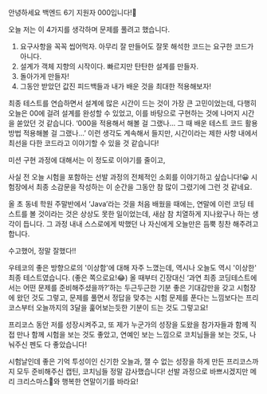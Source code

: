 안녕하세요 백엔드 6기 지원자 000입니다!💃

오늘 저는 이 4가지를 생각하며 문제를 풀려고 했습니다.
1. 요구사항을 꼭꼭 씹어먹자. 아무리 잘 만들어도 잘못 해석한 코드는 요구한 코드가 아니다.
2. 설계가 객체 지향의 시작이다. 빠르지만 탄탄한 설계를 만들자.
3. 돌아가게 만들자!
4. 그동안 받았던 값진 피드백들과 내가 배운 것을 최대한 적용해보자!

최종 테스트를 연습하면서 설계에 많은 시간이 드는 것이 가장 큰 고민이었는데, 다행히 오늘은 00에 걸려 설계를 완성할 수 있었고, 이를 바탕으로 구현하는 것에 나머지 시간을 쏟았던 것 같습니다. 
‘000을 적용해서 해볼 걸 그랬나… 그 때 배운 테스트 코드 활용 방법 적용해볼 걸 그랬나…’ 이런 생각도 계속해서 들지만, 시간이라는 제한 사항 내에서 최선을 다한 코드라고 이야기할 수 있을 것 같습니다!


미션 구현 과정에 대해서는 이 정도로 이야기를 줄이고, 


사실 전 오늘 시험을 포함하는 선발 과정의 전체적인 소회를 이야기하고 싶습니다!😀
시험장에서 최종 소감문을 작성하는 이 순간을 그동안 참 많이 그렸기에 그런 것 같네요.

올 초 동네 학원 주말반에서 ‘Java’라는 것을 처음 배웠을 때에는, 연말에 이런 코딩 테스트를 볼 것이라는 것은 상상도 못한 일이었는데, 
새삼 참 치열하게 지나왔구나 하는 생각이 듭니다. 그 과정 내내 스스로에게 박했던 나 자신에게 오늘만은 듬뿍 칭찬 해주려고 합니다. 

수고했어, 정말 잘했다!!

우테코의 좋은 방향으로의 '이상함'에 대해 자주 느꼈는데, 역시나 오늘도 역시 '이상한' 최종 테스트였습니다. (좋은 쪽으로요!😂)
올 때부터 긴장대신 ‘과연 최종 코딩테스트에서는 어떤 문제를 준비해주셨을까?’하는 두근두근한 기분 좋은 기대감만을 갖고 시험장에 왔던 것도 그렇고,
문제를 풀면서 정답을 맞추는 시험 문제를 푼다는 느낌보다는 프리코스부터 오늘까지의 3달을 훑어보는듯한 기분이 드는 것도 그렇고요!

프리코스 동안 저를 성장시켜주고, 또 제가 누군가의 성장을 도왔을 참가자들과 함께 직접 만나 함께 시험을 보는 것도 좋았고,
연예인 보는 느낌으로 코치님들을 보는 것도, 
나눠주신 펜도 다 좋았습니다! 

시험날인데 좋은 기억 투성이인 신기한 오늘과, 잴 수 없는 성장을 하게 만든 프리코스까지 모두 준비해주신 캡틴, 코치님들 정말 감사했습니다! 
선발 과정으로 바쁘시겠지만 메리 크리스마스🎄와 행복한 연말이기를 바라요!
